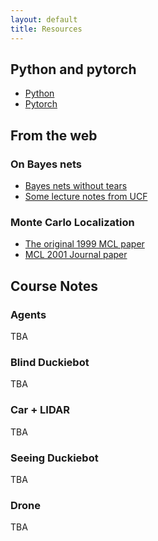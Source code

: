 ```yaml
---
layout: default
title: Resources
---
```

## Python and pytorch

* [Python](https://www.python.org/)
* [Pytorch](https://pytorch.org/)
## From the web

### On Bayes nets
* [Bayes nets without tears](https://aaai.org/ojs/index.php/aimagazine/article/view/918)
* [Some lecture notes from UCF](http://www.cs.ucf.edu/~mingjie/ECM6308/rand0.pdf)

### Monte Carlo Localization
* [The original 1999 MCL paper](https://www.ri.cmu.edu/publications/monte-carlo-localization-for-mobile-robots/)
* [MCL 2001 Journal paper](https://www.ri.cmu.edu/publications/robust-monte-carlo-localization-for-mobile-robots/)

## Course Notes

### Agents
TBA
### Blind Duckiebot
TBA
### Car + LIDAR
TBA
### Seeing Duckiebot
TBA
### Drone
TBA
